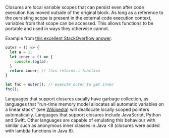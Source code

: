 Closures are local variable scopes that can persist even after code execution has moved outside of the original block.  As long as a reference to the persisting scope is present in the external code execution context, variables from that scope can be accessed.  This allows functions to be portable and used in ways they otherwise cannot.

Example from [this excellent StackOverflow answer](https://stackoverflow.com/a/7464475).

```javascript
outer = () => {
  let a = 1;
  let inner = () => {
    console.log(a);
  }
  return inner; // this returns a function
}

let fnc = outer(); // execute outer to get inner 
fnc();
```

Languages that support closures usually have garbage collection, as languages that "run-time memory model allocates all automatic variables on a linear stack" (see [Wikipedia](https://en.wikipedia.org/wiki/Closure_(computer_programming)#Implementation_and_theory)) will deallocate locally scoped pointers automatically.  Languages that support closures include JavaScript, Python and Swift.  Other languages are capable of emulating this behaviour with similar such as anonymous inner classes in Java <8 (closures were added with lambda functions in Java 8).